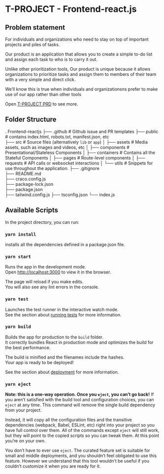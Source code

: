 # T-PROJECT - Frontend-react.js

## Problem statement

For individuals and organizations who need to stay on top of important projects and piles of tasks.

Our product is an application that allows you to create a simple to-do list and assign each task to who is to carry it out.

Unlike other prioritization tools, Our product is unique because it allows organizations to prioritize tasks and assign them to members of their team with a very simple and direct click. 

We’ll know this is true when individuals and organizationsns prefer to make use of our app rather than other tools

Open [T-PROJECT PRD](https://docs.google.com/document/d/1jOE3vxcxue-m6UlXKN-_vhd_-jpEyKlXLVf4n2aDVR4/edit) to see more.

## Folder Structure 
.
Frontend-reactjs
├── .github                  # Github issue and PR templates
├── public                  # contains index.html, robots.txt, manifest.json, etc    
├── src                     # Source files (alternatively `lib` or `app`)
│   ├── assets              # Media assets, such as images and videos, etc 
│   ├── components          # Presentational/Stateless Components 
│   ├── containers          # Contains all the Stateful Components
│   ├── pages               # Route-level components
│   ├── requests            # API calls or websocket interactions
│   └── utils               # Snippets for use throughout the application.
├── .gitignore              
├── README.md              
├── craco.config.js              
├── package-lock.json              
├── package.json              
├── tailwind.config.js
├── tsconfig.json
└── index.js

## Available Scripts

In the project directory, you can run:

### `yarn install`
installs all the dependencies defined in a package.json file.

### `yarn start`
Runs the app in the development mode.\
Open [http://localhost:3000](http://localhost:3000) to view it in the browser.

The page will reload if you make edits.\
You will also see any lint errors in the console.

### `yarn test`
Launches the test runner in the interactive watch mode.\
See the section about [running tests](https://facebook.github.io/create-react-app/docs/running-tests) for more information.

### `yarn build`
Builds the app for production to the `build` folder.\
It correctly bundles React in production mode and optimizes the build for the best performance.

The build is minified and the filenames include the hashes.\
Your app is ready to be deployed!

See the section about [deployment](https://facebook.github.io/create-react-app/docs/deployment) for more information.

### `yarn eject`
**Note: this is a one-way operation. Once you `eject`, you can’t go back!**
If you aren’t satisfied with the build tool and configuration choices, you can `eject` at any time. This command will remove the single build dependency from your project.

Instead, it will copy all the configuration files and the transitive dependencies (webpack, Babel, ESLint, etc) right into your project so you have full control over them. All of the commands except `eject` will still work, but they will point to the copied scripts so you can tweak them. At this point you’re on your own.

You don’t have to ever use `eject`. The curated feature set is suitable for small and middle deployments, and you shouldn’t feel obligated to use this feature. However we understand that this tool wouldn’t be useful if you couldn’t customize it when you are ready for it.